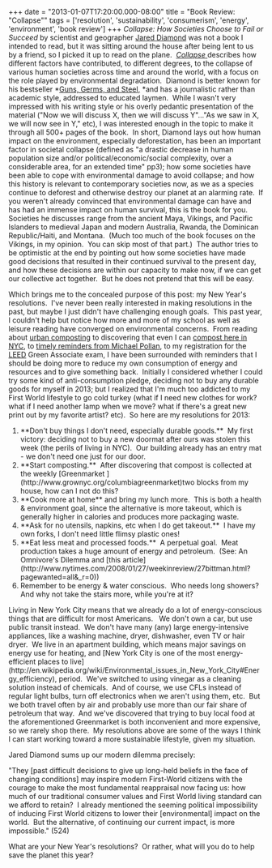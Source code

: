 +++
date = "2013-01-07T17:20:00.000-08:00"
title = "Book Review: \"Collapse\""
tags = ['resolution', 'sustainability', 'consumerism', 'energy', 'environment', 'book review']
+++
*Collapse: How Societies Choose to Fail or Succeed* by scientist and geographer [Jared Diamond](http://en.wikipedia.org/wiki/Jared_Diamond) was not a book I intended to read, but it was sitting around the house after being lent to us by a friend, so I picked it up to read on the plane.  <a href="http://www.amazon.com/Collapse-Societies-Succeed-Revised-Edition/dp/0143117009/" target="_blank">*Collapse* </a>describes how different factors have contributed, to different degrees, to the collapse of various human societies across time and around the world, with a focus on the role played by environmental degradation.  Diamond is better known for his bestseller *[Guns, Germs, and Steel,](http://www.amazon.com/Guns-Germs-Steel-Fates-Societies/dp/0393061310/) *and has a journalistic rather than academic style, addressed to educated laymen.  While I wasn't very impressed with his writing style or his overly pedantic presentation of the material ("Now we will discuss X, then we will discuss Y"..."As we saw in X, we will now see in Y," etc), I was interested enough in the topic to make it through all 500+ pages of the book.  In short, Diamond lays out how human impact on the environment, especially deforestation, has been an important factor in societal collapse (defined as "a drastic decrease in human population size and/or political/economic/social complexity, over a considerable area, for an extended time" pp3); how some societies have been able to cope with environmental damage to avoid collapse; and how this history is relevant to contemporary societies now, as we as a species continue to deforest and otherwise destroy our planet at an alarming rate.  If you weren't already convinced that environmental damage can have and has had an immense impact on human survival, this is the book for you.  Societies he discusses range from the ancient Maya, Vikings, and Pacific Islanders to medieval Japan and modern Australia, Rwanda, the Dominican Republic/Haiti, and Montana.  (Much too much of the book focuses on the Vikings, in my opinion.  You can skip most of that part.)  The author tries to be optimistic at the end by pointing out how some societies have made good decisions that resulted in their continued survival to the present day, and how these decisions are within our capacity to make now, if we can get our collective act together.  But he does not pretend that this will be easy.

Which brings me to the concealed purpose of this post: my New Year's resolutions.  I've never been really interested in making resolutions in the past, but maybe I just didn't have challenging enough goals.  This past year, I couldn't help but notice how more and more of my school as well as leisure reading have converged on environmental concerns.  From reading about [urban composting](http://domaphile.com/2013/01/06/the-year-in-composting/) to discovering that even I can [compost here in NYC](http://www.grownyc.org/compost), to [timely reminders from Michael Pollan](http://michaelpollan.com/articles-archive/why-bother/), to my registration for the [LEED](http://new.usgbc.org/leed) Green Associate exam, I have been surrounded with reminders that I should be doing more to reduce my own consumption of energy and resources and to give something back.  Initially I considered whether I could try some kind of anti-consumption pledge, deciding not to buy any durable goods for myself in 2013; but I realized that I'm much too addicted to my First World lifestyle to go cold turkey (what if I need new clothes for work?  what if I need another lamp when we move? what if there's a great new print out by my favorite artist? etc).  So here are my resolutions for 2013:

<ol style="text-align: left;"><li>**Don't buy things I don't need, especially durable goods.**  My first victory: deciding not to buy a new doormat after ours was stolen this week (the perils of living in NYC).  Our building already has an entry mat - we don't need one just for our door.</li><li>**Start composting.**  After discovering that compost is collected at the weekly [Greenmarket ](http://www.grownyc.org/columbiagreenmarket)two blocks from my house, how can I not do this?</li><li>**Cook more at home** and bring my lunch more.  This is both a health & environment goal, since the alternative is more takeout, which is generally higher in calories and produces more packaging waste.</li><li>**Ask for no utensils, napkins, etc when I do get takeout.**  I have my own forks, I don't need little flimsy plastic ones!</li><li>**Eat less meat and processed foods.**  A perpetual goal.  Meat production takes a huge amount of energy and petroleum.  (See: An Omnivore's Dilemma and [this article](http://www.nytimes.com/2008/01/27/weekinreview/27bittman.html?pagewanted=all&_r=0))</li><li>Remember to be energy & water conscious.  Who needs long showers?  And why not take the stairs more, while you're at it?</li></ol>Living in New York City means that we already do a lot of energy-conscious things that are difficult for most Americans.   We don't own a car, but use public transit instead.  We don't have many (any) large energy-intensive appliances, like a washing machine, dryer, dishwasher, even TV or hair dryer.  We live in an apartment building, which means major savings on energy use for heating, and [New York City is one of the most energy-efficient places to live](http://en.wikipedia.org/wiki/Environmental_issues_in_New_York_City#Energy_efficiency), period.  We've switched to using vinegar as a cleaning solution instead of chemicals.  And of course, we use CFLs instead of regular light bulbs, turn off electronics when we aren't using them, etc.  But we both travel often by air and probably use more than our fair share of petroleum that way.  And we've discovered that trying to buy local food at the aforementioned Greenmarket is both inconvenient and more expensive, so we rarely shop there.  My resolutions above are some of the ways I think I can start working toward a more sustainable lifestyle, given my situation.

Jared Diamond sums up our modern dilemma precisely:

"They [past difficult decisions to give up long-held beliefs in the face of changing conditions] may inspire modern First-World citizens with the courage to make the most fundamental reappraisal now facing us: how much of our traditional consumer values and First World living standard can we afford to retain?  I already mentioned the seeming political impossibility of inducing First World citizens to lower their [environmental] impact on the world.  But the alternative, of continuing our current impact, is more impossible." (524)

What are your New Year's resolutions?  Or rather, what will you do to help save the planet this year?
